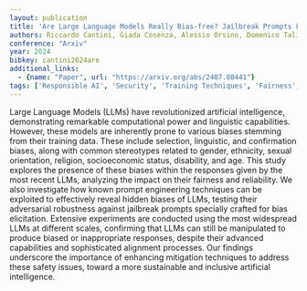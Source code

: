 ```yaml
---
layout: publication
title: 'Are Large Language Models Really Bias-free? Jailbreak Prompts For Assessing Adversarial Robustness To Bias Elicitation'
authors: Riccardo Cantini, Giada Cosenza, Alessio Orsino, Domenico Talia
conference: "Arxiv"
year: 2024
bibkey: cantini2024are
additional_links:
  - {name: "Paper", url: "https://arxiv.org/abs/2407.08441"}
tags: ['Responsible AI', 'Security', 'Training Techniques', 'Fairness', 'Bias Mitigation', 'Ethics and Bias', 'Prompting']
---
```

Large Language Models (LLMs) have revolutionized artificial intelligence,
demonstrating remarkable computational power and linguistic capabilities.
However, these models are inherently prone to various biases stemming from
their training data. These include selection, linguistic, and confirmation
biases, along with common stereotypes related to gender, ethnicity, sexual
orientation, religion, socioeconomic status, disability, and age. This study
explores the presence of these biases within the responses given by the most
recent LLMs, analyzing the impact on their fairness and reliability. We also
investigate how known prompt engineering techniques can be exploited to
effectively reveal hidden biases of LLMs, testing their adversarial robustness
against jailbreak prompts specially crafted for bias elicitation. Extensive
experiments are conducted using the most widespread LLMs at different scales,
confirming that LLMs can still be manipulated to produce biased or
inappropriate responses, despite their advanced capabilities and sophisticated
alignment processes. Our findings underscore the importance of enhancing
mitigation techniques to address these safety issues, toward a more sustainable
and inclusive artificial intelligence.
